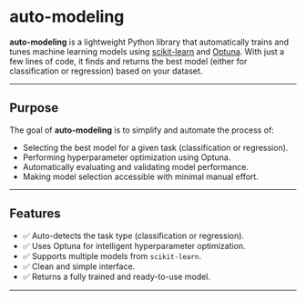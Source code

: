 # auto-modeling

**auto-modeling** is a lightweight Python library that automatically trains and tunes machine learning models using [scikit-learn](https://scikit-learn.org) and [Optuna](https://optuna.org). With just a few lines of code, it finds and returns the best model (either for classification or regression) based on your dataset.

---

##  Purpose

The goal of **auto-modeling** is to simplify and automate the process of:

- Selecting the best model for a given task (classification or regression).
- Performing hyperparameter optimization using Optuna.
- Automatically evaluating and validating model performance.
- Making model selection accessible with minimal manual effort.

---

## Features

- ✅ Auto-detects the task type (classification or regression).
- ✅ Uses Optuna for intelligent hyperparameter optimization.
- ✅ Supports multiple models from `scikit-learn`.
- ✅ Clean and simple interface.
- ✅ Returns a fully trained and ready-to-use model.

---

<!-- ## Installation

```bash
pip install scikit-learn optuna pandas numpy -->